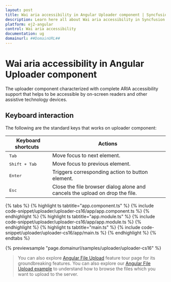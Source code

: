 ```yaml
---
layout: post
title: Wai aria accessibility in Angular Uploader component | Syncfusion
description: Learn here all about Wai aria accessibility in Syncfusion Angular Uploader component of Syncfusion Essential JS 2 and more.
platform: ej2-angular
control: Wai aria accessibility 
documentation: ug
domainurl: ##DomainURL##
---
```


# Wai aria accessibility in Angular Uploader component

The uploader component characterized with complete ARIA accessibility support that helps to be accessible by on-screen readers and other assistive technology devices.

## Keyboard interaction

The following are the standard keys that works on uploader component:

| **Keyboard shortcuts** | **Actions** |
| --- | --- |
| <kbd>Tab</kbd> | Move focus to next element. |
| <kbd>Shift + Tab</kbd> | Move focus to previous element. |
| <kbd>Enter</kbd> | Triggers corresponding action to button element. |
| <kbd>Esc</kbd> | Close the file browser dialog alone and cancels the upload on drop the file. |

{% tabs %}
{% highlight ts tabtitle="app.component.ts" %}
{% include code-snippet/uploader/uploader-cs16/app/app.component.ts %}
{% endhighlight %}
{% highlight ts tabtitle="app.module.ts" %}
{% include code-snippet/uploader/uploader-cs16/app/app.module.ts %}
{% endhighlight %}
{% highlight ts tabtitle="main.ts" %}
{% include code-snippet/uploader/uploader-cs16/app/main.ts %}
{% endhighlight %}
{% endtabs %}
  
{% previewsample "page.domainurl/samples/uploader/uploader-cs16" %}

> You can also explore [Angular File Upload](https://www.syncfusion.com/angular-ui-components/angular-file-upload) feature tour page for its groundbreaking features. You can also explore our [Angular File Upload example](https://ej2.syncfusion.com/angular/demos/#/material/uploader/default) to understand how to browse the files which you want to upload to the server.
